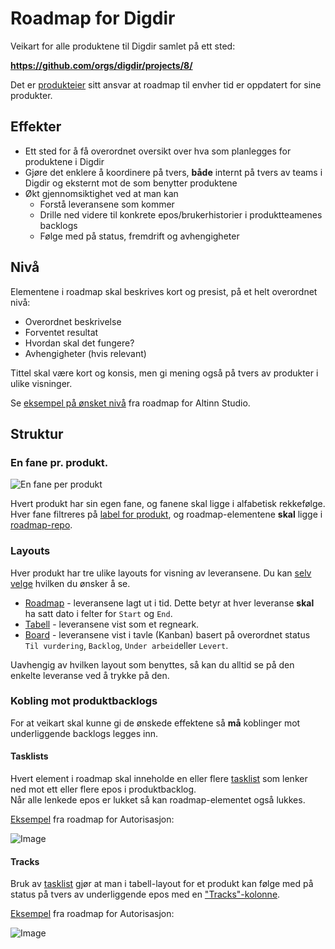# Roadmap for Digdir

Veikart for alle produktene til Digdir samlet på ett sted:

**https://github.com/orgs/digdir/projects/8/**

Det er [produkteier](https://github.com/orgs/digdir/teams/team-product-owners) sitt ansvar at roadmap til envher tid er oppdatert for sine produkter.

## Effekter

- Ett sted for å få overordnet oversikt over hva som planlegges for produktene i Digdir
- Gjøre det enklere å koordinere på tvers, **både** internt på tvers av teams i Digdir og eksternt mot de som benytter produktene
- Økt gjennomsiktighet ved at man kan
   - Forstå leveransene som kommer
   - Drille ned videre til konkrete epos/brukerhistorier i produktteamenes backlogs
   - Følge med på status, fremdrift og avhengigheter

## Nivå

Elementene i roadmap skal beskrives kort og presist, på et helt overordnet nivå:

- Overordnet beskrivelse
- Forventet resultat
- Hvordan skal det fungere?
- Avhengigheter (hvis relevant)

Tittel skal være kort og konsis, men gi mening også på tvers av produkter i ulike visninger.

Se [eksempel på ønsket nivå](https://github.com/digdir/roadmap/issues/78) fra roadmap for Altinn Studio.

## Struktur

### En fane pr. produkt.

![En fane per produkt](https://user-images.githubusercontent.com/6088624/245439117-c38b0ca1-4390-4198-bef5-39e454465598.png "Produktvisninger, en fane per produkt")

Hvert produkt har sin egen fane, og fanene skal ligge i alfabetisk rekkefølge.  
Hver fane filtreres på [label for produkt](https://github.com/digdir/roadmap/labels), og roadmap-elementene **skal** ligge i [roadmap-repo](https://github.com/digdir/roadmap/issues).

### Layouts

Hver produkt har tre ulike layouts for visning av leveransene. Du kan [selv velge](https://docs.github.com/en/issues/planning-and-tracking-with-projects/customizing-views-in-your-project/changing-the-layout-of-a-view#changing-the-project-layout) hvilken du ønsker å se.

- [Roadmap](https://docs.github.com/en/issues/planning-and-tracking-with-projects/customizing-views-in-your-project/changing-the-layout-of-a-view#about-the-roadmap-layout) - leveransene lagt ut i tid. Dette betyr at hver leveranse **skal** ha satt dato i felter for `Start` og `End`.
- [Tabell](https://docs.github.com/en/issues/planning-and-tracking-with-projects/customizing-views-in-your-project/changing-the-layout-of-a-view#about-the-table-layout) - leveransene vist som et regneark.
- [Board](https://docs.github.com/en/issues/planning-and-tracking-with-projects/customizing-views-in-your-project/changing-the-layout-of-a-view#about-the-board-layout) - leveransene vist i tavle (Kanban) basert på overordnet status `Til vurdering`, `Backlog`, `Under arbeid`eller `Levert`.

Uavhengig av hvilken layout som benyttes, så kan du alltid se på den enkelte leveranse ved å trykke på den.


### Kobling mot produktbacklogs

For at veikart skal kunne gi de ønskede effektene så **må** koblinger mot underliggende backlogs legges inn.

#### Tasklists

Hvert element i roadmap skal inneholde en eller flere [tasklist](https://docs.github.com/en/issues/tracking-your-work-with-issues/about-tasklists) som lenker ned mot ett eller flere epos i produktbacklog.  
Når alle lenkede epos er lukket så kan roadmap-elementet også lukkes.

[Eksempel](https://github.com/orgs/digdir/projects/8/views/5?layout=table&pane=issue&itemId=30168409) fra roadmap for Autorisasjon:

![Image](https://user-images.githubusercontent.com/6088624/245456940-f997fe3a-9b1d-425b-8873-b0afff4f7b24.png)

#### Tracks
Bruk av [tasklist](https://docs.github.com/en/issues/tracking-your-work-with-issues/about-tasklists) gjør at man i tabell-layout for et produkt kan følge med på status på tvers av underliggende epos med en ["Tracks"-kolonne](https://docs.github.com/en/issues/planning-and-tracking-with-projects/understanding-fields/about-tracks-and-tracked-by-fields#enabling-the-tracks-field).

[Eksempel](https://github.com/orgs/digdir/projects/8/views/5?layout=table) fra roadmap for Autorisasjon:

![Image](https://user-images.githubusercontent.com/6088624/245457571-d7aa1d58-5d28-48a6-ba31-864435e055f9.png)
